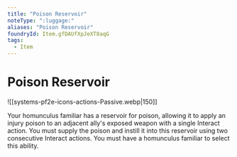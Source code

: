 ```yaml
---
title: "Poison Reservoir"
noteType: ":luggage:"
aliases: "Poison Reservoir"
foundryId: Item.gfDAUfXpJeXT8aqG
tags:
  - Item
---
```


# Poison Reservoir
![[systems-pf2e-icons-actions-Passive.webp|150]]

Your homunculus familiar has a reservoir for poison, allowing it to apply an injury poison to an adjacent ally's exposed weapon with a single Interact action. You must supply the poison and instill it into this reservoir using two consecutive Interact actions. You must have a homunculus familiar to select this ability.
